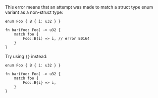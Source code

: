 This error means that an attempt was made to match a struct type enum
variant as a non-struct type:

```compile_fail,E0164
enum Foo { B { i: u32 } }

fn bar(foo: Foo) -> u32 {
    match foo {
        Foo::B(i) => i, // error E0164
    }
}
```

Try using `{}` instead:

```
enum Foo { B { i: u32 } }

fn bar(foo: Foo) -> u32 {
    match foo {
        Foo::B{i} => i,
    }
}
```
